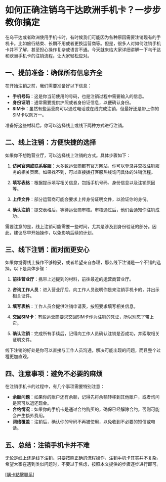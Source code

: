 # 如何正确注销乌干达欧洲手机卡？一步步教你搞定

在乌干达或者欧洲使用手机卡时，有时候我们可能因为各种原因需要注销现有的手机卡。比如旅行结束、长期不用或者更换运营商等。但是，很多人对如何注销手机卡并不了解，甚至担心操作复杂或语言不通。今天就来给大家详细讲解一下乌干达和欧洲手机卡的注销流程，让大家轻松应对。

## 一、提前准备：确保所有信息齐全

在开始注销之前，我们需要准备好以下信息：

- **手机号码**：这是你当前使用的号码，也是注销过程中需要输入的信息。
- **身份证明**：通常需要提供护照或者身份证信息，以便确认身份。
- **SIM卡**：虽然有些运营商可以通过电话或在线完成注销，但最好还是带上你的SIM卡以防万一。

准备好这些材料后，你可以选择线上或线下两种方式进行注销。

## 二、线上注销：方便快捷的选择

如果你不想跑营业厅，可以选择线上注销的方式。具体步骤如下：

1. **访问官网或联系客服**：大多数运营商都有官方网站，你可以登录并查找注销服务的相关页面。如果找不到，可以直接拨打客服热线询问具体的注销流程。

2. **填写表格**：根据提示填写相关信息，包括手机号码、身份信息以及注销原因等。

3. **上传文件**：部分运营商可能会要求上传身份证明文件，以验证你的身份。

4. **确认注销**：提交表格后，等待运营商审核。审核通过后，他们会通知你注销成功。

需要注意的是，线上注销可能需要一些时间，尤其是涉及到身份验证的部分。因此，建议尽早开始操作，以免影响后续的计划。

## 三、线下注销：面对面更安心

如果你觉得线上操作不够稳妥，或者希望亲自办理，那么线下注销是一个不错的选择。以下是具体步骤：

1. **前往营业厅**：携带上述提到的材料，前往最近的运营商营业厅。

2. **咨询工作人员**：进入营业厅后，向工作人员说明你是来注销手机卡的，并出示相关证件。

3. **填写表格**：工作人员会提供注销申请表，按照要求填写相关信息。

4. **交回SIM卡**：有些运营商要求交回SIM卡作为注销的凭证，所以别忘了带上它。

5. **确认注销**：完成所有手续后，记得向工作人员确认注销是否成功，并索取相关证明文件。

线下注销的好处是你可以直接与工作人员沟通，解决可能出现的问题，而且整个过程更加直观。

## 四、注意事项：避免不必要的麻烦

在注销手机卡的过程中，有几个事项需要特别注意：

- **余额问题**：如果你的账户还有余额，记得先将余额转移到其他账户，或者询问是否可以退还现金。
- **合约情况**：如果你的手机卡是通过合约购买的，确保已经解除合约，否则可能会产生额外费用。
- **网络覆盖**：注销后，确认你的号码不再被使用，以免收到不必要的短信或电话。

## 五、总结：注销手机卡并不难

无论是线上还是线下注销，只要按照正确的流程操作，注销手机卡其实并不复杂。希望大家在遇到类似问题时，不要过于焦虑，按照本文提供的步骤逐步进行即可。

[[購卡點擊聯系](https://t.me/s/esim1088)]